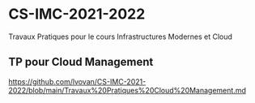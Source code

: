 # CS-IMC-2021-2022
Travaux Pratiques pour le cours Infrastructures Modernes et Cloud

## TP pour Cloud Management
https://github.com/lvovan/CS-IMC-2021-2022/blob/main/Travaux%20Pratiques%20Cloud%20Management.md

